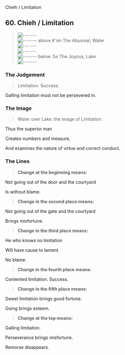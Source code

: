 Chieh / Limitation
## 60. Chieh / Limitation
> ![--- ---](../images/yinU.gif)   
> ![-------](../images/yangU.gif) above _K'an_ The Abysmal, Water  
> ![--- ---](../images/yinU.gif)   
> ![--- ---](../images/yinU.gif)   
> ![-------](../images/yangU.gif) below _Tui_ The Joyous, Lake  
> ![-------](../images/yangU.gif)
### The Judgement
> Limitation. Success.  
> 
 Galling limitation must not be persevered in.
### The Image
> Water over Lake: the image of Limitation.  
> 
 Thus the superior man  
> 
 Creates numbers and measure,  
> 
 And examines the nature of virtue and correct conduct.
### The Lines

 > **Change at the beginning means:**  
> 
 Not going out of the door and the courtyard  
> 
 Is without blame.
 > **Change in the second place means:**  
> 
 Not going out of the gate and the courtyard  
> 
 Brings misfortune.
 > **Change in the third place means:**  
> 
 He who knows no limitation  
> 
 Will have cause to lament.  
> 
 No blame.
 > **Change in the fourth place means:**  
> 
 Contented limitation. Success.
 > **Change in the fifth place means:**  
> 
 Sweet limitation brings good fortune.  
> 
 Going brings esteem.
 > **Change at the top means:**  
> 
 Galling limitation.  
> 
 Perseverance brings misfortune.  
> 
 Remorse disappears.



